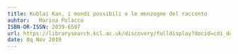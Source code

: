 ```yaml
---
title: Kublai Kan, i mondi possibili e le menzogne del racconto
auhtor:   Marina Polacco
ISBN-OR-ISSN: 2039-6597
url: https://librarysearch.kcl.ac.uk/discovery/fulldisplay?docid=cdi_doaj_primary_oai_doaj_org_article_51cc6adfb31448d6b1def8b938a93736&context=PC&vid=44KCL_INST:44KCL_INST&lang=en&search_scope=MyInst_and_CI&adaptor=Primo%20Central&tab=Everything&query=any,contains,kublai&offset=0
date: 0q Nov 2019
---
```

